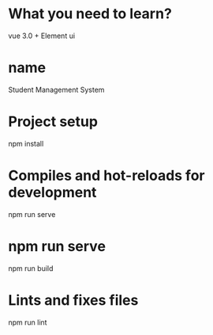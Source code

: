 # What you need to learn?
vue 3.0 + Element ui
# name
Student Management System
# Project setup
npm install
# Compiles and hot-reloads for development
npm run serve
# npm run serve
npm run build
# Lints and fixes files
npm run lint
